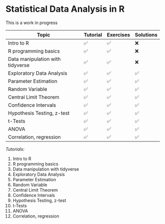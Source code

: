 # Statistical Data Analysis in R
This is a work in progress

| Topic                            | Tutorial                      | Exercises       | Solutions       |
|----------------------------------|-------------------------------|-----------------|-----------------|
| Intro to R                      | ✅                             | ✅               | ❌              |
| R programming basics            | ✅                             | ✅               | ❌              |
| Data manipulation with tidyverse| ✅                             | ✅               | ❌              |
| Exploratory Data Analysis       | ✅                             | ✅               | ✅              |
| Parameter Estimation            | ✅                             | ✅               | ✅              |
| Random Variable                 | ✅                             | ✅               | ✅              |
| Central Limit Theorem           | ✅                             | ✅               | ✅              |
| Confidence Intervals            | ✅                             | ✅               | ✅              |
| Hypothesis Testing, z-test      | ✅                             | ✅               | ✅              |
| t-Tests                         | ✅                             | ✅               | ✅              |
| ANOVA                           | ✅                             | ✅               | ✅              |
| Correlation, regression         | ✅                             | ✅               | ✅              |


*Tutorials:*
1. Intro to R
2. R programming basics
3. Data manipulation with tidyverse
4. Exploratory Data Analysis
5. Parameter Estimation
6. Random Variable 
7. Central Limit Theorem
8. Confidence Intervals
9. Hypothesis Testing, z-test
10. t-Tests
11. ANOVA
12. Correlation, regression
